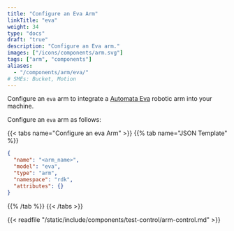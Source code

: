 ```yaml
---
title: "Configure an Eva Arm"
linkTitle: "eva"
weight: 34
type: "docs"
draft: "true"
description: "Configure an Eva arm."
images: ["/icons/components/arm.svg"]
tags: ["arm", "components"]
aliases:
  - "/components/arm/eva/"
# SMEs: Bucket, Motion
---
```


Configure an `eva` arm to integrate a [Automata Eva](https://automata.tech/products/hardware/about-eva/) robotic arm into your machine.

Configure an `eva` arm as follows:

{{< tabs name="Configure an eva Arm" >}}
{{% tab name="JSON Template" %}}

```json {class="line-numbers linkable-line-numbers"}
{
  "name": "<arm_name>",
  "model": "eva",
  "type": "arm",
  "namespace": "rdk",
  "attributes": {}
}
```

{{% /tab %}}
{{< /tabs >}}

{{< readfile "/static/include/components/test-control/arm-control.md" >}}
